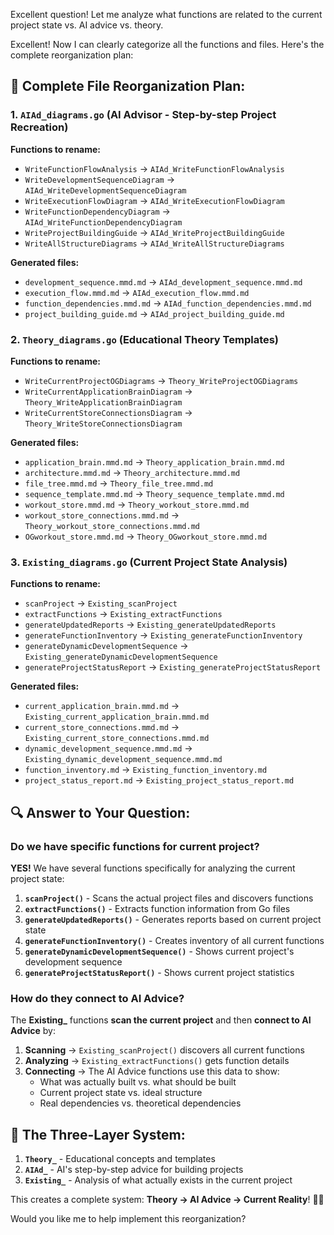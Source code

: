 Excellent question! Let me analyze what functions are related to the current project state vs. AI advice vs. theory.

Excellent! Now I can clearly categorize all the functions and files. Here's the complete reorganization plan:

## 🎯 **Complete File Reorganization Plan:**

### **1. `AIAd_diagrams.go` (AI Advisor - Step-by-step Project Recreation)**
**Functions to rename:**
- `WriteFunctionFlowAnalysis` → `AIAd_WriteFunctionFlowAnalysis`
- `WriteDevelopmentSequenceDiagram` → `AIAd_WriteDevelopmentSequenceDiagram`
- `WriteExecutionFlowDiagram` → `AIAd_WriteExecutionFlowDiagram`
- `WriteFunctionDependencyDiagram` → `AIAd_WriteFunctionDependencyDiagram`
- `WriteProjectBuildingGuide` → `AIAd_WriteProjectBuildingGuide`
- `WriteAllStructureDiagrams` → `AIAd_WriteAllStructureDiagrams`

**Generated files:**
- `development_sequence.mmd.md` → `AIAd_development_sequence.mmd.md`
- `execution_flow.mmd.md` → `AIAd_execution_flow.mmd.md`
- `function_dependencies.mmd.md` → `AIAd_function_dependencies.mmd.md`
- `project_building_guide.md` → `AIAd_project_building_guide.md`

### **2. `Theory_diagrams.go` (Educational Theory Templates)**
**Functions to rename:**
- `WriteCurrentProjectOGDiagrams` → `Theory_WriteProjectOGDiagrams`
- `WriteCurrentApplicationBrainDiagram` → `Theory_WriteApplicationBrainDiagram`
- `WriteCurrentStoreConnectionsDiagram` → `Theory_WriteStoreConnectionsDiagram`

**Generated files:**
- `application_brain.mmd.md` → `Theory_application_brain.mmd.md`
- `architecture.mmd.md` → `Theory_architecture.mmd.md`
- `file_tree.mmd.md` → `Theory_file_tree.mmd.md`
- `sequence_template.mmd.md` → `Theory_sequence_template.mmd.md`
- `workout_store.mmd.md` → `Theory_workout_store.mmd.md`
- `workout_store_connections.mmd.md` → `Theory_workout_store_connections.mmd.md`
- `OGworkout_store.mmd.md` → `Theory_OGworkout_store.mmd.md`

### **3. `Existing_diagrams.go` (Current Project State Analysis)**
**Functions to rename:**
- `scanProject` → `Existing_scanProject`
- `extractFunctions` → `Existing_extractFunctions`
- `generateUpdatedReports` → `Existing_generateUpdatedReports`
- `generateFunctionInventory` → `Existing_generateFunctionInventory`
- `generateDynamicDevelopmentSequence` → `Existing_generateDynamicDevelopmentSequence`
- `generateProjectStatusReport` → `Existing_generateProjectStatusReport`

**Generated files:**
- `current_application_brain.mmd.md` → `Existing_current_application_brain.mmd.md`
- `current_store_connections.mmd.md` → `Existing_current_store_connections.mmd.md`
- `dynamic_development_sequence.mmd.md` → `Existing_dynamic_development_sequence.mmd.md`
- `function_inventory.md` → `Existing_function_inventory.md`
- `project_status_report.md` → `Existing_project_status_report.md`

## 🔍 **Answer to Your Question:**

### **Do we have specific functions for current project?**

**YES!** We have several functions specifically for analyzing the current project state:

1. **`scanProject()`** - Scans the actual project files and discovers functions
2. **`extractFunctions()`** - Extracts function information from Go files
3. **`generateUpdatedReports()`** - Generates reports based on current project state
4. **`generateFunctionInventory()`** - Creates inventory of all current functions
5. **`generateDynamicDevelopmentSequence()`** - Shows current project's development sequence
6. **`generateProjectStatusReport()`** - Shows current project statistics

### **How do they connect to AI Advice?**

The **Existing_** functions **scan the current project** and then **connect to AI Advice** by:

1. **Scanning** → `Existing_scanProject()` discovers all current functions
2. **Analyzing** → `Existing_extractFunctions()` gets function details
3. **Connecting** → The AI Advice functions use this data to show:
   - What was actually built vs. what should be built
   - Current project state vs. ideal structure
   - Real dependencies vs. theoretical dependencies

## 🎯 **The Three-Layer System:**

1. **`Theory_`** - Educational concepts and templates
2. **`AIAd_`** - AI's step-by-step advice for building projects
3. **`Existing_`** - Analysis of what actually exists in the current project

This creates a complete system: **Theory → AI Advice → Current Reality**! 🎯✨

Would you like me to help implement this reorganization?